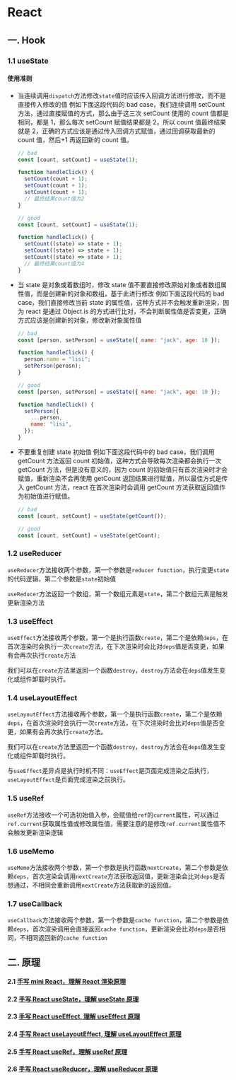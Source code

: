 # React

## 一. Hook

### 1.1 useState

#### 使用准则

- 当连续调用`dispatch`方法修改`state`值时应该传入回调方法进行修改，而不是直接传入修改的值
  例如下面这段代码的 bad case，我们连续调用 setCount 方法，通过直接赋值的方式，那么由于这三次 setCount 使用的 count 值都是相同，都是 1，那么每次 setCount 赋值结果都是 2，所以 count 值最终结果就是 2，正确的方式应该是通过传入回调方式赋值，通过回调获取最新的 count 值，然后+1 再返回新的 count 值。

  ```javascript
  // bad
  const [count, setCount] = useState(1);

  function handleClick() {
    setCount(count + 1);
    setCount(count + 1);
    setCount(count + 1);
    // 最终结果count值为2
  }

  // good
  const [count, setCount] = useState(1);

  function handleClick() {
    setCount((state) => state + 1);
    setCount((state) => state + 1);
    setCount((state) => state + 1);
    // 最终结果count值为4
  }
  ```

- 当 state 是对象或着数组时，修改 state 值不要直接修改原始对象或者数组属性值，而是创建新的对象和数组，基于此进行修改
  例如下面这段代码的 bad case，我们直接修改当前 state 的属性值，这种方式并不会触发重新渲染，因为 react 是通过 Object.is 的方式进行比对，不会判断属性值是否变更，正确方式应该是创建新的对象，修改新对象属性值

  ```javascript
  // bad
  const [person, setPerson] = useState({ name: "jack", age: 10 });

  function handleClick() {
    person.name = "lisi";
    setPerson(perosn);
  }

  // good
  const [person, setPerson] = useState({ name: "jack", age: 10 });

  function handleClick() {
    setPerson({
      ...person,
      name: "lisi",
    });
  }
  ```

- 不要重复创建 state 初始值
  例如下面这段代码中的 bad case，我们调用 getCount 方法返回 count 初始值，这种方式会导致每次渲染都会执行一次 getCount 方法，但是没有意义的，因为 count 的初始值只有首次渲染时才会赋值，重新渲染不会再使用 getCount 返回结果进行赋值，所以最佳方式是传入 getCount 方法，react 在首次渲染时会调用 getCount 方法获取返回值作为初始值进行赋值。

  ```javascript
  // bad
  const [count, setCount] = useState(getCount());

  // good
  const [count, setCount] = useState(getCount);
  ```

### 1.2 useReducer
`useReducer`方法接收两个参数，第一个参数是`reducer function`，执行变更`state`的代码逻辑，第二个参数是`state`初始值

`useReducer`方法返回一个数组，第一个数组元素是`state`，第二个数组元素是触发更新渲染方法

### 1.3 useEffect
`useEffect`方法接收两个参数，第一个是执行函数`create`，第二个是依赖`deps`，在首次渲染时会执行一次`create`方法，在下次渲染时会比对`deps`值是否变更，如果有会再次执行`create`方法

我们可以在`create`方法里返回一个函数`destroy`，`destroy`方法会在`deps`值发生变化或组件卸载时执行。

### 1.4 useLayoutEffect
`useLayoutEffect`方法接收两个参数，第一个是执行函数`create`，第二个是依赖`deps`，在首次渲染时会执行一次`create`方法，在下次渲染时会比对`deps`值是否变更，如果有会再次执行`create`方法。

我们可以在`create`方法里返回一个函数`destroy`，`destroy`方法会在`deps`值发生变化或组件卸载时执行。

与`useEffect`差异点是执行时机不同：`useEffect`是页面完成渲染之后执行，`useLayoutEffect`是页面完成渲染之前执行。

### 1.5 useRef
`useRef`方法接收一个可选初始值入参，会赋值给`ref`的`current`属性，可以通过`ref.current`获取属性值或修改属性值，需要注意的是修改`ref.current`属性值不会触发更新渲染逻辑

### 1.6 useMemo
`useMemo`方法接收两个参数，第一个参数是执行函数`nextCreate`，第二个参数是依赖`deps`，首次渲染会调用`nextCreate`方法获取返回值，更新渲染会比对`deps`是否想通过，不相同会重新调用`nextCreate`方法获取新的返回值。

### 1.7 useCallback
`useCallback`方法接收两个参数，第一个参数是`cache function`，第二个参数是依赖`deps`，首次渲染调用会直接返回`cache function`，更新渲染会比对`deps`是否相同，不相同返回新的`cache function`

## 二. 原理

#### 2.1 [手写 mini React，理解 React 渲染原理](https://juejin.cn/post/7455612245768241192)

#### 2.2 [手写 React useState，理解 useState 原理](https://juejin.cn/post/7456265285852299264)

#### 2.3 [手写 React useEffect, 理解 useEffect 原理](https://juejin.cn/post/7456647661548453940)

#### 2.4 [手写 React useLayoutEffect, 理解 useLayoutEffect 原理](https://juejin.cn/post/7457151932395913216)

#### 2.5 [手写 React useRef，理解 useRef 原理](https://juejin.cn/post/7456796962119450658)

#### 2.6 [手写 React useReducer，理解 useReducer 原理](https://juejin.cn/post/7457434262561112098)
